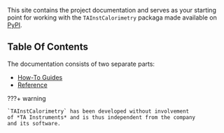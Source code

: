 This site contains the project documentation and serves as your starting point
for working with the `TAInstCalorimetry` packaga made available 
on [PyPI](https://pypi.org/project/tainstcalorimetry/).

## Table Of Contents

The documentation consists of two separate parts:

* [How-To Guides](how-to-guide.md)
* [Reference](reference.md)

???+ warning

    `TAInstCalorimetry` has been developed without involvement
    of *TA Instruments* and is thus independent from the company 
    and its software.
